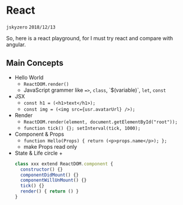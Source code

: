 # React
`jskyzero` `2018/12/13`

So, here is a react playground, for I must try react and compare with angular.

## Main Concepts

+ Hello World
  + `ReactDOM.render()`
  + JavaScript grammer like `=>`, `class`, \`$(variable)\`, `let`, `const`
+ JSX
  + `const h1 = (<h1>text</h1>);`
  + `const img = (<img src={usr.avatarUrl} />);`
+ Render
  + `ReactDOM.render(element, document.getElementById("root"));`
  + `function tick() {}; setInterval(tick, 1000);`
+ Component & Props
  + `function Hello(Props) { return (<p>props.name</p>); };`
  + make Props read only
+ State & Life circle
  + 
  ```js
  class xxx extend ReactDOM.component {
    constructor() {}
    componentDidMount() {}
    componentWillUnMount() {}
    tick() {}
    render() { return () }
  }
  ```